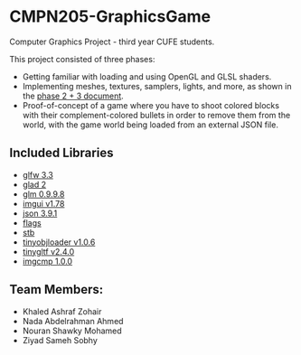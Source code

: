 # CMPN205-GraphicsGame

Computer Graphics Project - third year CUFE students.

This project consisted of three phases:
  - Getting familiar with loading and using OpenGL and GLSL shaders.
  - Implementing meshes, textures, samplers, lights, and more, as shown in the [phase 2 + 3 document](https://github.com/ziyadss/CMPN205-GraphicsGame/blob/main/Phase%202%20%2B%203/instructions.pdf).
  - Proof-of-concept of a game where you have to shoot colored blocks with their complement-colored bullets in order to remove them from the world, with the game world being loaded from an external JSON file.

## Included Libraries

- [glfw 3.3](https://github.com/glfw/glfw)
- [glad 2](https://github.com/Dav1dde/glad/tree/glad2)
- [glm 0.9.9.8](https://github.com/g-truc/glm)
- [imgui v1.78](https://github.com/ocornut/imgui)
- [json 3.9.1](https://github.com/nlohmann/json)
- [flags](https://github.com/sailormoon/flags)
- [stb](https://github.com/nothings/stb)
- [tinyobjloader v1.0.6](https://github.com/tinyobjloader/tinyobjloader)
- [tinygltf v2.4.0](https://github.com/syoyo/tinygltf)
- [imgcmp 1.0.0](https://github.com/yahiaetman/imgcmp)

## Team Members:

- Khaled Ashraf Zohair
- Nada Abdelrahman Ahmed
- Nouran Shawky Mohamed
- Ziyad Sameh Sobhy
